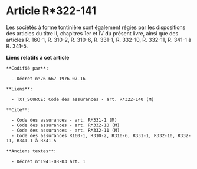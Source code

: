 # Article R*322-141

Les sociétés à forme tontinière sont également régies par les dispositions des articles du titre II, chapitres 1er et IV du
présent livre, ainsi que des articles R. 160-1, R. 310-2, R. 310-6, R. 331-1, R. 332-10, R. 332-11, R. 341-1 à R. 341-5.

**Liens relatifs à cet article**

	**Codifié par**:

	  - Décret n°76-667 1976-07-16

	**Liens**:

	  - TXT_SOURCE: Code des assurances - art. R*322-140 (M)

	**Cite**:

	  - Code des assurances - art. R*331-1 (M)
	  - Code des assurances - art. R*332-10 (M)
	  - Code des assurances - art. R*332-11 (M)
	  - Code des assurances R160-1, R310-2, R310-6, R331-1, R332-10, R332-11, R341-1 à R341-5

	**Anciens textes**:

	  - Décret n°1941-08-03 art. 1
